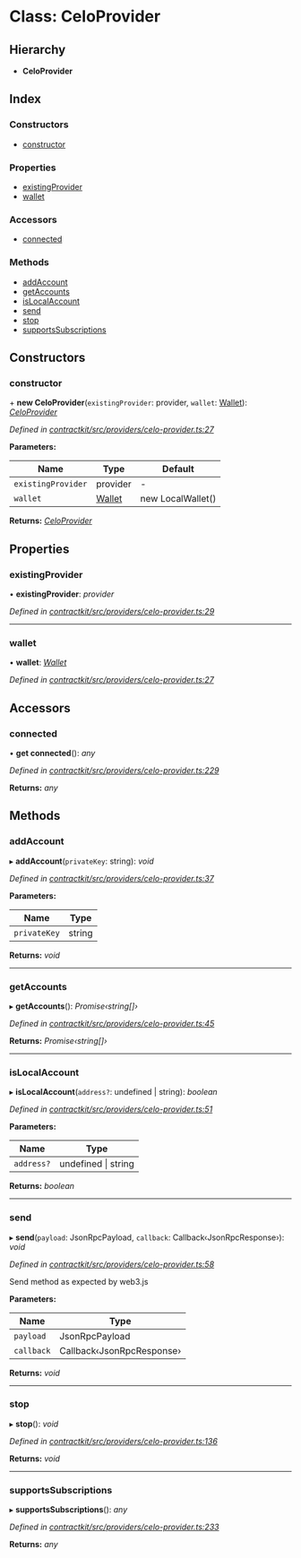 # Class: CeloProvider

## Hierarchy

* **CeloProvider**

## Index

### Constructors

* [constructor](_contractkit_src_providers_celo_provider_.celoprovider.md#constructor)

### Properties

* [existingProvider](_contractkit_src_providers_celo_provider_.celoprovider.md#existingprovider)
* [wallet](_contractkit_src_providers_celo_provider_.celoprovider.md#wallet)

### Accessors

* [connected](_contractkit_src_providers_celo_provider_.celoprovider.md#connected)

### Methods

* [addAccount](_contractkit_src_providers_celo_provider_.celoprovider.md#addaccount)
* [getAccounts](_contractkit_src_providers_celo_provider_.celoprovider.md#getaccounts)
* [isLocalAccount](_contractkit_src_providers_celo_provider_.celoprovider.md#islocalaccount)
* [send](_contractkit_src_providers_celo_provider_.celoprovider.md#send)
* [stop](_contractkit_src_providers_celo_provider_.celoprovider.md#stop)
* [supportsSubscriptions](_contractkit_src_providers_celo_provider_.celoprovider.md#supportssubscriptions)

## Constructors

###  constructor

\+ **new CeloProvider**(`existingProvider`: provider, `wallet`: [Wallet](../interfaces/_contractkit_src_wallets_wallet_.wallet.md)): *[CeloProvider](_contractkit_src_providers_celo_provider_.celoprovider.md)*

*Defined in [contractkit/src/providers/celo-provider.ts:27](https://github.com/celo-org/celo-monorepo/blob/master/packages/contractkit/src/providers/celo-provider.ts#L27)*

**Parameters:**

Name | Type | Default |
------ | ------ | ------ |
`existingProvider` | provider | - |
`wallet` | [Wallet](../interfaces/_contractkit_src_wallets_wallet_.wallet.md) | new LocalWallet() |

**Returns:** *[CeloProvider](_contractkit_src_providers_celo_provider_.celoprovider.md)*

## Properties

###  existingProvider

• **existingProvider**: *provider*

*Defined in [contractkit/src/providers/celo-provider.ts:29](https://github.com/celo-org/celo-monorepo/blob/master/packages/contractkit/src/providers/celo-provider.ts#L29)*

___

###  wallet

• **wallet**: *[Wallet](../interfaces/_contractkit_src_wallets_wallet_.wallet.md)*

*Defined in [contractkit/src/providers/celo-provider.ts:27](https://github.com/celo-org/celo-monorepo/blob/master/packages/contractkit/src/providers/celo-provider.ts#L27)*

## Accessors

###  connected

• **get connected**(): *any*

*Defined in [contractkit/src/providers/celo-provider.ts:229](https://github.com/celo-org/celo-monorepo/blob/master/packages/contractkit/src/providers/celo-provider.ts#L229)*

**Returns:** *any*

## Methods

###  addAccount

▸ **addAccount**(`privateKey`: string): *void*

*Defined in [contractkit/src/providers/celo-provider.ts:37](https://github.com/celo-org/celo-monorepo/blob/master/packages/contractkit/src/providers/celo-provider.ts#L37)*

**Parameters:**

Name | Type |
------ | ------ |
`privateKey` | string |

**Returns:** *void*

___

###  getAccounts

▸ **getAccounts**(): *Promise‹string[]›*

*Defined in [contractkit/src/providers/celo-provider.ts:45](https://github.com/celo-org/celo-monorepo/blob/master/packages/contractkit/src/providers/celo-provider.ts#L45)*

**Returns:** *Promise‹string[]›*

___

###  isLocalAccount

▸ **isLocalAccount**(`address?`: undefined | string): *boolean*

*Defined in [contractkit/src/providers/celo-provider.ts:51](https://github.com/celo-org/celo-monorepo/blob/master/packages/contractkit/src/providers/celo-provider.ts#L51)*

**Parameters:**

Name | Type |
------ | ------ |
`address?` | undefined &#124; string |

**Returns:** *boolean*

___

###  send

▸ **send**(`payload`: JsonRpcPayload, `callback`: Callback‹JsonRpcResponse›): *void*

*Defined in [contractkit/src/providers/celo-provider.ts:58](https://github.com/celo-org/celo-monorepo/blob/master/packages/contractkit/src/providers/celo-provider.ts#L58)*

Send method as expected by web3.js

**Parameters:**

Name | Type |
------ | ------ |
`payload` | JsonRpcPayload |
`callback` | Callback‹JsonRpcResponse› |

**Returns:** *void*

___

###  stop

▸ **stop**(): *void*

*Defined in [contractkit/src/providers/celo-provider.ts:136](https://github.com/celo-org/celo-monorepo/blob/master/packages/contractkit/src/providers/celo-provider.ts#L136)*

**Returns:** *void*

___

###  supportsSubscriptions

▸ **supportsSubscriptions**(): *any*

*Defined in [contractkit/src/providers/celo-provider.ts:233](https://github.com/celo-org/celo-monorepo/blob/master/packages/contractkit/src/providers/celo-provider.ts#L233)*

**Returns:** *any*
